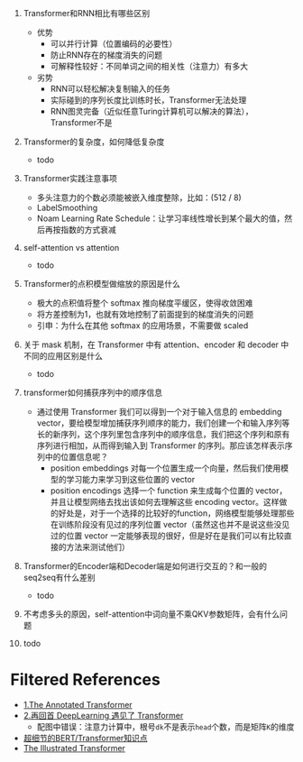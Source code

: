 1. Transformer和RNN相比有哪些区别
    - 优势
        - 可以并行计算（位置编码的必要性）
        - 防止RNN存在的梯度消失的问题
        - 可解释性较好：不同单词之间的相关性（注意力）有多大
    - 劣势
        - RNN可以轻松解决复制输入的任务
        - 实际碰到的序列长度比训练时长，Transformer无法处理
        - RNN图灵完备（近似任意Turing计算机可以解决的算法），Transformer不是
    
2. Transformer的复杂度，如何降低复杂度
    - todo
    
3. Transformer实践注意事项
    - 多头注意力的个数必须能被嵌入维度整除，比如：(512 / 8)
    - LabelSmoothing
    - Noam Learning Rate Schedule：让学习率线性增长到某个最大的值，然后再按指数的方式衰减

4. self-attention vs attention
    - todo

5. Transformer的点积模型做缩放的原因是什么
    - 极大的点积值将整个 softmax 推向梯度平缓区，使得收敛困难
    - 将方差控制为1，也就有效地控制了前面提到的梯度消失的问题
    - 引申：为什么在其他 softmax 的应用场景，不需要做 scaled
    
6. 关于 mask 机制，在 Transformer 中有 attention、encoder 和 decoder 中不同的应用区别是什么
    - todo
    
7. transformer如何捕获序列中的顺序信息
    - 通过使用 Transformer 我们可以得到一个对于输入信息的 embedding vector，要给模型增加捕获序列顺序的能力，我们创建一个和输入序列等长的新序列，这个序列里包含序列中的顺序信息，我们把这个序列和原有序列进行相加，从而得到输入到 Transformer 的序列。那应该怎样表示序列中的位置信息呢？
        - position embeddings 对每一个位置生成一个向量，然后我们使用模型的学习能力来学习到这些位置的 vector
        - position encodings 选择一个 function 来生成每个位置的 vector，并且让模型网络去找出该如何去理解这些 encoding vector。这样做的好处是，对于一个选择的比较好的function，网络模型能够处理那些在训练阶段没有见过的序列位置 vector（虽然这也并不是说这些没见过的位置 vector 一定能够表现的很好，但是好在是我们可以有比较直接的方法来测试他们）
        
8. Transformer的Encoder端和Decoder端是如何进行交互的？和一般的seq2seq有什么差别
    - todo
    
9. 不考虑多头的原因，self-attention中词向量不乘QKV参数矩阵，会有什么问题
    
100. todo

# Filtered References
- [1.The Annotated Transformer](https://nlp.seas.harvard.edu/2018/04/03/attention.html)
- [2.再回首 DeepLearning 遇见了 Transformer](https://mp.weixin.qq.com/s/a3sbbCYioAPkK471BRBPyw)
    - 配图中错误：注意力计算中，根号`dk`不是表示`head`个数，而是矩阵`K`的维度
- [超细节的BERT/Transformer知识点](https://zhuanlan.zhihu.com/p/132554155)
- [The Illustrated Transformer](http://jalammar.github.io/illustrated-transformer/)